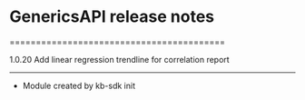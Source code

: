 # GenericsAPI release notes
=========================================

1.0.20
Add linear regression trendline for correlation report

-----
* Module created by kb-sdk init
